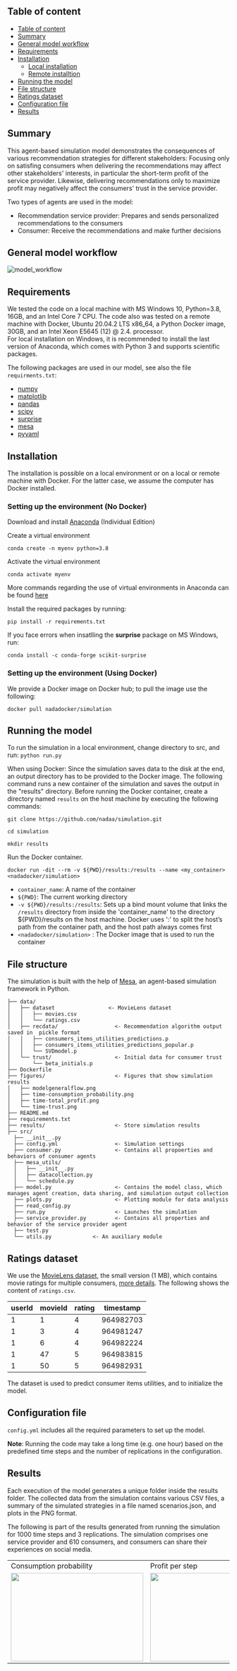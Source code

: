 ## Table of content

- [Table of content](#table-of-content)
- [Summary](#summary)
- [General model workflow](#general-model-workflow)
- [Requirements](#requirements)
- [Installation](#installation)
  - [Local installation](#local-installation)
  - [Remote installtion](#remote-installtion)
- [Running the model](#running-the-model)
- [File structure](#file-structure)
- [Ratings dataset](#ratings-dataset)
- [Configuration file](#configuration-file)
- [Results](#results)


## Summary
This agent-based simulation model demonstrates the consequences of various recommendation strategies for different stakeholders: Focusing only on satisfing consumers when delivering the recommendations may affect other stakeholders' interests, in particular the short-term profit of the service provider. Likewise, delivering recommendations only to maximize profit may negatively affect the consumers' trust in the service provider.

Two types of agents are used in the model: 

<ul>
<li> Recommendation service provider: Prepares and sends personalized recommendations to the consumers </li>
<li> Consumer: Receive the recommendations and make further decisions </li>
</ul>

## General model workflow
![model_workflow](figures/modelgeneralflow.png)

## Requirements
We tested the code on a local machine with MS Windows 10, Python=3.8, 16GB, and an Intel Core 7 CPU.  The code also was tested on a remote machine with Docker, Ubuntu 20.04.2 LTS x86_64, a Python Docker image, 30GB, and an Intel Xeon E5645 (12) @ 2.4. processor. \
For local installation on Windows, it is recommended to install the last version of Anaconda, which comes with Python 3 and supports scientific packages.

The following packages are used in our model, see also the file `requirments.txt`:
* [numpy](https://numpy.org/)
* [matplotlib](https://matplotlib.org/)
* [pandas](https://pandas.pydata.org/)
* [scipy](https://www.scipy.org/)
* [surprise](http://surpriselib.com/)
* [mesa](https://mesa.readthedocs.io/en/master/tutorials/intro_tutorial.html)
* [pyyaml](https://pyyaml.org/)

## Installation
The installation is possible on a local environment or on a local or remote machine with Docker. For the latter case, we assume the computer has Docker installed. 

### Setting up the environment (No Docker)
Download and install [Anaconda](https://www.anaconda.com/products/individual-d) (Individual Edition)

Create a virtual environment
```
conda create -n myenv python=3.8
```
Activate the virtual environment 
```
conda activate myenv
```
More commands regarding the use of virtual environments in Anaconda can be found [here](https://docs.conda.io/projects/conda/en/latest/user-guide/tasks/manage-environments.html) 

Install the required packages by running: 
```
pip install -r requirements.txt
```

If you face errors when insatlling the **surprise** package on MS Windows, run:
```
conda install -c conda-forge scikit-surprise
```
### Setting up the environment (Using Docker)
We provide a Docker image on Docker hub; to pull the image use the following:

```
docker pull nadadocker/simulation
```

## Running the model
To run the simulation in a local environment, change directory to src, and run: 
```python run.py```

When using Docker:
Since the simulation saves data to the disk at the end, an output directory has to be provided to the Docker image. The following command runs a new container of the simulation and saves the output in the "results" directory. Before running the Docker container, create a directory named `results` on the host machine by executing the following commands: 


```
git clone https://github.com/nadaa/simulation.git
```

```
cd simulation
```

```
mkdir results
```

Run the Docker container.

```
docker run -dit --rm -v ${PWD}/results:/results --name <my_container> <nadadocker/simulation>
```

* `container_name`: A name of the container
* `${PWD}`: The current working directory
* `-v ${PWD}/results:/results`: Sets up a bind mount volume that links the `/results` directory from inside the 'container_name' to the  directory ${PWD}/results on the host machine. Docker uses  ':' to split the host’s path from the container path, and the host path always comes first
* `<nadadocker/simulation>` : The Docker image that is used to run the container


## File structure
The simulation is built with the help of [Mesa](https://github.com/projectmesa/mesa), an agent-based simulation framework in Python.
```
├── data/
│   ├── dataset                 <- MovieLens dataset 
│   │   ├── movies.csv
│   │   └── ratings.csv
│   ├── recdata/                  <- Recommendation algorithm output saved in  pickle format
│   │   ├── consumers_items_utilities_predictions.p
│   │   ├── consumers_items_utilities_predictions_popular.p
│   │   └── SVDmodel.p
│   └── trust/                    <- Initial data for consumer trust 
│       └── beta_initials.p
├── Dockerfile
├── figures/                      <- Figures that show simulation results
│   ├── modelgeneralflow.png
│   ├── time-consumption_probability.png
│   ├── time-total_profit.png
│   └── time-trust.png
├── README.md
├── requirements.txt
├── results/                      <- Store simulation results
├── src/
  ├── __init__.py
  ├── config.yml                  <- Simulation settings
  ├── consumer.py                 <- Contains all propoerties and behaviors of consumer agents 
  ├── mesa_utils/
  │   ├── __init__.py
  │   ├── datacollection.py
  │   └── schedule.py
  ├── model.py                    <- Contains the model class, which manages agent creation, data sharing, and simulation output collection 
  ├── plots.py                    <- Plotting module for data analysis
  ├── read_config.py
  ├── run.py                      <- Launches the simulation
  ├── service_provider.py         <- Contains all properties and behavior of the service provider agent
  ├── test.py
  └── utils.py             <- An auxiliary module 

```
## Ratings dataset
We use the [MovieLens dataset](https://grouplens.org/datasets/movielens/), the small version (1 MB), which contains movie ratings for multiple consumers, [more details](http://files.grouplens.org/datasets/movielens/ml-latest-small-README.html). The following shows the content of `ratings.csv`.


|userId|movieId|rating|timestamp|
|------|-------|------|---------|
|1|	1|4|964982703|
|1|3|4|964981247|
|1|6|4|964982224|
|1|47|5|964983815|
|1|50|5|964982931|

The dataset is used to predict consumer items utilities, and to initialize the model.

## Configuration file
`config.yml` includes all the required parameters to set up the model.


**Note**: Running the code may take a long time (e.g. one hour) based on the predefined time steps and the number of replications in the configuration. 


## Results
Each execution of the model generates a unique folder inside the results folder. The collected data from the simulation contains various CSV files, a summary of the simulated strategies in a file named scenarios.json, and plots in the PNG format.


The following is part of the results generated from running the simulation for 1000 time steps and 3 replications. The simulation comprises one service provider and 610 consumers, and consumers can share their experiences on social media.


<table>
  <tr>
    <td>Consumption probability</td>
     <td>Profit per step</td>
     <td>Cumulative profit</td>
  </tr>
  <tr>
    <td><img src="figures/consumption.png" width=300 height=200></td>
    <td><img src="figures/profit-per-step.png" width=300 height=200></td>
    <td><img src="figures/cumulative-profit.png" width=300 height=200></td>
  </tr>
 </table>

